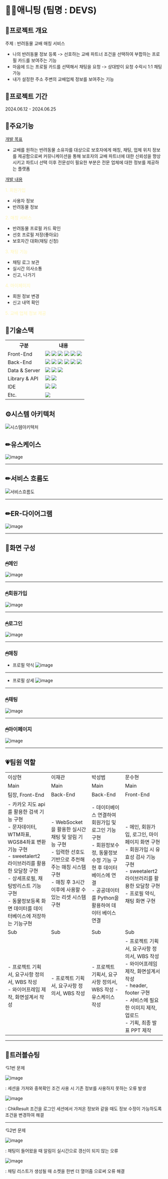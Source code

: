 # 🐶🐱애니팅 (팀명 : DEVS)

## 👀프로젝트 개요 
주제 : 반려동물 교배 매칭 서비스
- 나의 반려동물 정보 등록 -> 선호하는 교배 파트너 조건을 선택하여 부합하는 프로필 카드를 보여주는 기능
- 마음에 드는 프로필 카드를 선택해서 채팅을 요청 -> 상대방이 요청 수락시 1:1 채팅 가능
- 내가 설정한 주소 주변의 교배업체 정보를 보여주는 기능

## 📅프로젝트 기간
2024.06.12 - 2024.06.25

## 🦴주요기능
<ins>개발 목표</ins>
  - 교배를 원하는 반려동물 소유자를 대상으로 보호자에게 매칭, 채팅, 업체 위치 정보를 제공함으로써 커뮤니케이션을 통해 보호자의 교배 파트너에 대한 신뢰성을 향상 시키고 파트너 선택 이후 전문성이 필요한 부분은 전문 업체에 대한 정보를 제공하는 플랫폼

<ins>개발 내용</ins>

<span style="color:#fff5b1"> 1. 회원가입 </span>
  - 사용자 정보
  - 반려동물 정보

<span style="color:#fff5b1"> 2. 매칭 서비스 </span>
  - 반려동물 프로필 카드 확인
  - 선호 프로필 저장(좋아요)
  - 보호자간 대화(채팅 신청)
    
<span style="color:#fff5b1"> 3. 채팅 기능 </span>
  - 채팅 로그 보관
  - 실시간 의사소통
  - 신고, 나가기

<span style="color:#fff5b1"> 4. 마이페이지 </span>
  - 회원 정보 변경
  - 신고 내역 확인

<span style="color:#fff5b1"> 5. 교배 업체 정보 제공</span>    


## 🔨기술스택
<table>
  <tr>
    <th>구분</th>
    <th>내용</th>
  </tr>
  <tr>
    <td>Front-End</td>
    <td>
      <img src="https://img.shields.io/badge/javascript-F7DF1E?style=for-the-badge&logo=javascript&logoColor=black">
      <img src="https://img.shields.io/badge/HTML-E34F26?style=for-the-badge&logo=html5&logoColor=white">
      <img src="https://img.shields.io/badge/CSS-1572B6?style=for-the-badge&logo=css3&logoColor=white">
      <img src="https://img.shields.io/badge/VSCode-007ACC?style=for-the-badge&logo=VisualStudioCode&logoColor=white"/>   
      <img src="https://img.shields.io/badge/Java-007396?style=for-the-badge&logo=java&logoColor=white"/> 
      <img src="https://img.shields.io/badge/JSP-EE4353?style=for-the-badge&logo=JSP&logoColor=white"/> 
    </td>
  </tr>
  <tr>
    <td>Back-End</td>
    <td>
      <img src="https://img.shields.io/badge/Spring-6DB33F?style=for-the-badge&logo=Spring&logoColor=white"/>
      <img src="https://img.shields.io/badge/MyBatis-FF4000?style=for-the-badge&logo=MyBatis&logoColor=white"/>
      <img src="https://img.shields.io/badge/apachetomcat-F8DC75?style=for-the-badge&logo=apachetomcat&logoColor=black">
      <img src="https://img.shields.io/badge/javascript-F7DF1E?style=for-the-badge&logo=javascript&logoColor=black">
      <img src="https://img.shields.io/badge/Java-007396?style=for-the-badge&logo=java&logoColor=white"/>
      <img src="https://img.shields.io/badge/JSP-EE4353?style=for-the-badge&logo=JSP&logoColor=white"/>      
    </td>
  </tr>
  <tr>
    <td>Data & Server</td>
    <td>
      <img src="https://img.shields.io/badge/MySQL-4479A1?style=for-the-badge&logo=MySQL&logoColor=white"/> 
      <img src="https://img.shields.io/badge/Apache Tomcat 9.0-D22128?style=for-the-badge&logo=Apache Tomcat&logoColor=white"/>
      <img src="https://img.shields.io/badge/MyBatis-FF4000?style=for-the-badge&logo=MyBatis&logoColor=white"/>
    </td>
  </tr>
  <tr>
    <td>Library & API</td>
    <td>
        <img src="https://img.shields.io/badge/Kakao Map Api-007CE2?style=for-the-badge&logo=KaKao Map Api&logoColor=white">
        <img src="https://img.shields.io/badge/Socket.io-010101?style=for-the-badge&logo=Socket.io&logoColor=white"> 
    </td>
  <tr>
    <td>IDE</td>
    <td>
      <img src="https://img.shields.io/badge/Eclipse-2C2255?style=for-the-badge&logo=Eclipse&logoColor=white"/>
      <img src="https://img.shields.io/badge/VSCode-007ACC?style=for-the-badge&logo=VisualStudioCode&logoColor=white"/> 
    </td>
  </tr>
  <tr>
    <td>Etc.</td>
    <td>
      <img src="https://img.shields.io/badge/GitHub-181717?style=for-the-badge&logo=GitHub&logoColor=white"/>
    </td>
  </tr>
</table>


## ⚙시스템 아키텍처
![시스템아키텍처](https://github.com/2024-SMHRD-SW-DataDesign-1/AnimalLove/assets/167040672/80981c94-e58d-4d10-b9bf-c979a7d237a2)

## ✏유스케이스
![image](https://github.com/2024-SMHRD-SW-DataDesign-1/AnimalLove/assets/109319988/e6306ab4-a93f-4924-ab47-94c19eb1171f)

***

## ✏서비스 흐름도
![서비스흐름도](https://github.com/2024-SMHRD-SW-DataDesign-1/AnimalLove/assets/167040672/825dbcf4-de7a-477b-9257-e8184ca0b242)


***

## ✏ER-다이어그램
![image](https://github.com/2024-SMHRD-SW-DataDesign-1/AnimalLove/assets/109319988/a47b714c-f7d8-4fb6-aeb0-d4da6b023756)

***

## 🎈화면 구성
### 🖱메인
![image](https://github.com/2024-SMHRD-SW-DataDesign-1/AnimalLove/assets/109319988/00147afd-afb3-43d4-95a9-b9959f470bb3)

***

### 🖱회원가입
![image](https://github.com/2024-SMHRD-SW-DataDesign-1/AnimalLove/assets/109319988/df14218d-317e-4caf-801b-d7c74e9f25e5)

***

### 🖱로그인
![image](https://github.com/2024-SMHRD-SW-DataDesign-1/AnimalLove/assets/109319988/55652598-71a8-4344-b508-5a77a7763896)

***

### 🖱매칭
- 프로필 약식
![image](https://github.com/2024-SMHRD-SW-DataDesign-1/AnimalLove/assets/109319988/b31b998e-8990-49b0-af68-2da929be5b49)

***

- 프로필 상세
![image](https://github.com/2024-SMHRD-SW-DataDesign-1/AnimalLove/assets/109319988/392f26a7-642e-44e4-a089-6a9ebb734302)

***

### 🖱채팅
![image](https://github.com/2024-SMHRD-SW-DataDesign-1/AnimalLove/assets/109319988/f7c6851b-7f72-421a-9020-5610bff1de32)

***

### 🖱마이페이지
![image](https://github.com/2024-SMHRD-SW-DataDesign-1/AnimalLove/assets/109319988/a3d3ef9c-602a-4126-8db8-cc25906e9c5b)

***



## 💗팀원 역할
<table>
  <tr>
    <td>이상현</td>
    <td>이재관</td>
    <td>박성범</td>
    <td>문수현</td>
  </tr>
  <tr>
    <td>Main</td>
    <td>Main</td>
    <td>Main</td>
    <td>Main</td>
  </tr>
  <tr>
    <td>팀장, Front-End</td>
    <td>Back-End</td>
    <td>Back-End</td>
    <td>Front-End</td>
  </tr>
  <tr>
    <td>
      - 카카오 지도 api를 활용한 검색 기능 구현 <br>
      - 문자데이터, WTM좌표, WGS84좌표 변환 기능 구현 <br>
      - sweetalert2 라이브러리를 활용한 모달창 구현 <br>
      - 상세프로필, 채팅방리스트 기능 구현 <br>
      - 동물정보등록 화면 데이터를 데이터베이스에 저장하는 기능구현
    </td>
    <td>
      - WebSocket을 활용한 실시간 채팅 및 알림 기능 구현 <br>
      - 입력한 선호도 기반으로 추천해주는 매칭 시스템 구현 <br>
      - 매칭 후 3시간 이후에 사용할 수 있는 리셋 시스템 구현
    </td>
    <td>
      - 데이터베이스 연결하여 회원가입 및 로그인 기능 구현 <br>
      - 회원정보수정, 동물정보수정 기능 구현 후 데이터베이스에 연결 <br>
      - 공공데이터를 Python을 활용하여 데이터 베이스 연결
    </td>
    <td>
      - 메인, 회원가입, 로그인, 마이페이지 화면 구현 <br>
      - 회원가입 시 유효성 검사 기능 구현 <br>
      - sweetalert2 라이브러리를 활용한 모달창 구현 <br>
      - 프로필 약식, 채팅 화면 구현
    </td>
  </tr>
  <tr>
    <td>Sub</td>
    <td>Sub</td>
    <td>Sub</td>
    <td>Sub</td>
  </tr>
  <tr>
    <td>
      - 프로젝트 기획서, 요구사항 정의서, WBS 작성 <br>
      - 와이어프레임 제작, 화면설계서 작성
    </td>
    <td>
       - 프로젝트 기획서, 요구사항 정의서, WBS 작성
    </td>
    <td>
      - 프로젝트 기획서, 요구사항 정의서, WBS 작성
      - 유스케이스 작성
    </td>
    <td>
      - 프로젝트 기획서, 요구사항 정의서, WBS 작성 <br>
      - 와이어프레임 제작, 화면설계서 작성 <br>
      - header, footer 구현 <br>
      - 서비스에 필요한 이미지 제작, 업로드 <br>
      - 기획, 최종 발표 PPT 제작
    </td>
  </tr>
  
</table>

***

## 🚨트러블슈팅
<p>💘1번 문제 </p>

![image](https://github.com/2024-SMHRD-SW-DataDesign-1/AnimalLove/assets/109319988/62660a90-45c0-4322-8b9a-03aafc44d6d0)
<p>: 세션을 가져와 중복확인 조건 사용 시 기존 정보를 사용하지 못하는 오류 발생</p>

![image](https://github.com/2024-SMHRD-SW-DataDesign-1/AnimalLove/assets/109319988/79236ae0-9dcf-45ef-bff2-23ea250ce6b4)
<p>: ChkResult 조건을 로그인 세션에서 가져온 정보와 같을 때도 정보 수정이 가능하도록 조건을 변경하여 해결</p>

***

<p>💘2번 문제</p>

![image](https://github.com/2024-SMHRD-SW-DataDesign-1/AnimalLove/assets/109319988/f604566c-6d24-471b-9b2a-68b8132421ce)
<p>: 채팅이 들어왔을 때 알림이 실시간으로 갱신이 되지 않는 오류 </p>

![image](https://github.com/2024-SMHRD-SW-DataDesign-1/AnimalLove/assets/109319988/7e4713c1-33a8-41fb-97ab-3f8a19d33445)
<p>: 채팅 리스트가 생성될 때 소켓을 한번 더 열어줌 으로써 오류 해결</p>


